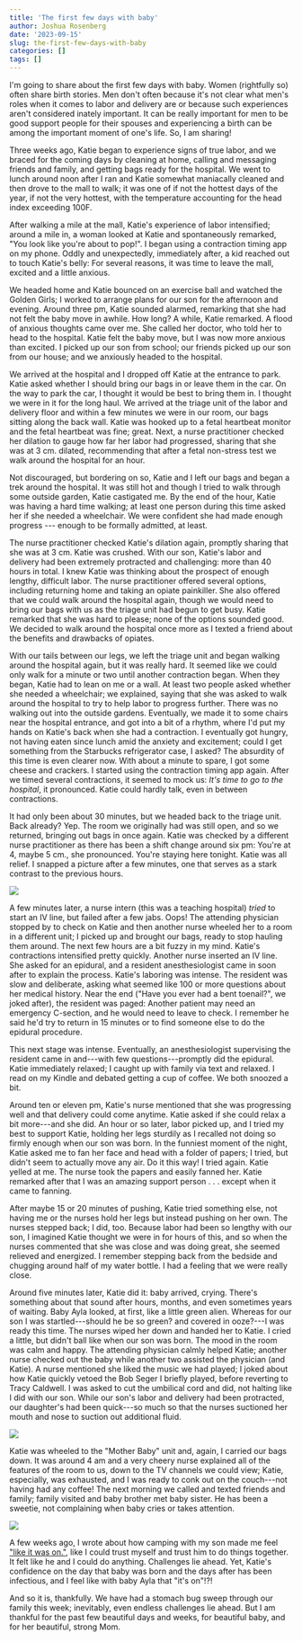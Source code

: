 ```yaml
---
title: 'The first few days with baby'
author: Joshua Rosenberg
date: '2023-09-15'
slug: the-first-few-days-with-baby
categories: []
tags: []
---
```


I'm going to share about the first few days with baby. Women (rightfully so) often share birth stories. Men don't often because it's not clear what men's roles when it comes to labor and delivery are or because such experiences aren't considered inately important. It can be really important for men to be good support people for their spouses and experiencing a birth can be among the important moment of one's life. So, I am sharing!

Three weeks ago, Katie began to experience signs of true labor, and we braced for the coming days by cleaning at home, calling and messaging friends and family, and getting bags ready for the hospital. We went to lunch around noon after I ran and Katie somewhat maniacally cleaned and then drove to the mall to walk; it was one of if not the hottest days of the year, if not the very hottest, with the temperature accounting for the head index exceeding 100F.

After walking a mile at the mall, Katie's experience of labor intensified; around a mile in, a woman looked at Katie and spontaneously remarked, "You look like you're about to pop!". I began using a contraction timing app on my phone. Oddly and unexpectedly, immediately after, a kid reached out to touch Katie's belly: For several reasons, it was time to leave the mall, excited and a little anxious. 

We headed home and Katie bounced on an exercise ball and watched the Golden Girls; I worked to arrange plans for our son for the afternoon and evening. Around three pm, Katie sounded alarmed, remarking that she had not felt the baby move in awhile. How long? A while, Katie remarked. A flood of anxious thoughts came over me. She called her doctor, who told her to head to the hospital. Katie felt the baby move, but I was now more anxious than excited. I picked up our son from school; our friends picked up our son from our house; and we anxiously headed to the hospital.

We arrived at the hospital and I dropped off Katie at the entrance to park. Katie asked whether I should bring our bags in or leave them in the car. On the way to park the car, I thought it would be best to bring them in. I thought we were in it for the long haul. We arrived at the triage unit of the labor and delivery floor and within a few minutes we were in our room, our bags sitting along the back wall. Katie was hooked up to a fetal heartbeat monitor and the fetal heartbeat was fine; great. Next, a nurse practitioner checked her dilation to gauge how far her labor had progressed, sharing that she was at 3 cm. dilated, recommending that after a fetal non-stress test we walk around the hospital for an hour. 

Not discouraged, but bordering on so, Katie and I left our bags and began a trek around the hospital. It was still hot and though I tried to walk through some outside garden, Katie castigated me. By the end of the hour, Katie was having a hard time walking; at least one person during this time asked her if she needed a wheelchair. We were confident she had made enough progress --- enough to be formally admitted, at least. 

The nurse practitioner checked Katie's dilation again, promptly sharing that she was at 3 cm. Katie was crushed. With our son, Katie's labor and delivery had been extremely protracted and challenging: more than 40 hours in total. I knew Katie was thinking about the prospect of enough lengthy, difficult labor. The nurse practitioner offered several options, including returning home and taking an opiate painkiller. She also offered that we could walk around the hospital again, though we would need to bring our bags with us as the triage unit had begun to get busy. Katie remarked that she was hard to please; none of the options sounded good. We decided to walk around the hospital once more as I texted a friend about the benefits and drawbacks of opiates.

With our tails between our legs, we left the triage unit and began walking around the hospital again, but it was really hard. It seemed like we could only walk for a minute or two until another contraction began. When they began, Katie had to lean on me or a wall. At least two people asked whether she needed a wheelchair; we explained, saying that she was asked to walk around the hospital to try to help labor to progress further. There was no walking out into the outside gardens. Eventually, we made it to some chairs near the hospital entrance, and got into a bit of a rhythm, where I'd put my hands on Katie's back when she had a contraction. I eventually got hungry, not having eaten since lunch amid the anxiety and excitement; could I get something from the Starbucks refrigerator case, I asked? The absurdity of this time is even clearer now. With about a minute to spare, I got some cheese and crackers. I started using the contraction timing app again. After we timed several contractions, it seemed to mock us: *It's time to go to the hospital*, it pronounced. Katie could hardly talk, even in between contractions.

It had only been about 30 minutes, but we headed back to the triage unit. Back already? Yep. The room we originally had was still open, and so we returned, bringing out bags in once again. Katie was checked by a different nurse practitioner as there has been a shift change around six pm: You're at 4, maybe 5 cm., she pronounced. You're staying here tonight. Katie was all relief. I snapped a picture after a few minutes, one that serves as a stark contrast to the previous hours.

![](images/IMG_8728.JPG)

A few minutes later, a nurse intern (this was a teaching hospital) _tried_ to start an IV line, but failed after a few jabs. Oops! The attending physician stopped by to check on Katie and then another nurse wheeled her to a room in a different unit; I picked up and brought our bags, ready to stop hauling them around. The next few hours are a bit fuzzy in my mind. Katie's contractions intensified pretty quickly. Another nurse inserted an IV line. She asked for an epidural, and a resident anesthesiologist came in soon after to explain the process. Katie's laboring was intense. The resident was slow and deliberate, asking what seemed like 100 or more questions about her medical history. Near the end ("Have you ever had a bent toenail?", we joked after), the resident was paged: Another patient may need an emergency C-section, and he would need to leave to check. I remember he said he'd try to return in 15 minutes or to find someone else to do the epidural procedure. 

This next stage was intense. Eventually, an anesthesiologist supervising the resident came in and---with few questions---promptly did the epidural. Katie immediately relaxed; I caught up with family via text and relaxed. I read on my Kindle and debated getting a cup of coffee. We both snoozed a bit.

Around ten or eleven pm, Katie's nurse mentioned that she was progressing well and that delivery could come anytime. Katie asked if she could relax a bit more---and she did. An hour or so later, labor picked up, and I tried my best to support Katie, holding her legs sturdily as I recalled not doing so firmly enough when our son was born. In the funniest moment of the night, Katie asked me to fan her face and head with a folder of papers; I tried, but didn't seem to actually move any air. Do it this way! I tried again. Katie yelled at me. The nurse took the papers and easily fanned her. Katie remarked after that I was an amazing support person . . . except when it came to fanning.

After maybe 15 or 20 minutes of pushing, Katie tried something else, not having me or the nurses hold her legs but instead pushing on her own. The nurses stepped back; I did, too. Because labor had been so lengthy with our son, I imagined Katie thought we were in for hours of this, and so when the nurses commented that she was close and was doing great, she seemed relieved and energized. I remember stepping back from the bedside and chugging around half of my water bottle. I had a feeling that we were really close.

Around five minutes later, Katie did it: baby arrived, crying. There's something about that sound after hours, months, and even sometimes years of waiting. Baby Ayla looked, at first, like a little green alien. Whereas for our son I was startled---should he be so green? and covered in ooze?---I was ready this time. The nurses wiped her down and handed her to Katie. I cried a little, but didn't ball like when our son was born. The mood in the room was calm and happy. The attending physician calmly helped Katie; another nurse checked out the baby while another two assisted the physician (and Katie). A nurse mentioned she liked the music we had played; I joked about how Katie quickly vetoed the Bob Seger I briefly played, before reverting to Tracy Caldwell. I was asked to cut the umbilical cord and did, not halting like I did with our son. While our son's labor and delivery had been protracted, our daughter's had been quick---so much so that the nurses suctioned her mouth and nose to suction out additional fluid.

![](images/IMG_8786.JPG)

Katie was wheeled to the "Mother Baby" unit and, again, I carried our bags down. It was around 4 am and a very cheery nurse explained all of the features of the room to us, down to the TV channels we could view; Katie, especially, was exhausted, and I was ready to conk out on the couch---not having had any coffee! The next morning we called and texted friends and family; family visited and baby brother met baby sister. He has been a sweetie, not complaining when baby cries or takes attention.

![](images/IMG_8872.JPG)
 
A few weeks ago, I wrote about how camping with my son made me feel ["like it was on."](https://joshuamrosenberg.com/post/2023/07/30/pushing-farther-taking-shelter-more-parenting-thoughts/), like I could trust myself and trust him to do things together. It felt like he and I could do anything. Challenges lie ahead. Yet, Katie's confidence on the day that baby was born and the days after has been infectious, and I feel like with baby Ayla that "it's on"!?! 

And so it is, thankfully. We have had a stomach bug sweep through our family this week; inevitably, even endless challenges lie ahead. But I am thankful for the past few beautiful days and weeks, for beautiful baby, and for her beautiful, strong Mom.